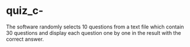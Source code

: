 # quiz_c-
The software randomly selects 10 questions from a text file which contain 30 questions and display each question one by one in the result with the correct answer.
